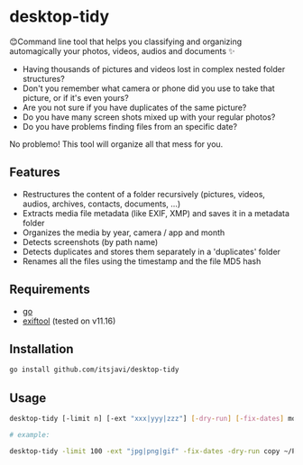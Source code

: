 # desktop-tidy

😊Command line tool that helps you classifying and organizing automagically your photos, videos, audios and documents ✨

- Having thousands of pictures and videos lost in complex nested folder structures?
- Don't you remember what camera or phone did you use to take that picture, or if it's even yours?
- Are you not sure if you have duplicates of the same picture?
- Do you have many screen shots mixed up with your regular photos?
- Do you have problems finding files from an specific date?

No problemo! This tool will organize all that mess for you.

## Features

- Restructures the content of a folder recursively (pictures, videos, audios, archives, contacts, documents, ...)
- Extracts media file metadata (like EXIF, XMP) and saves it in a metadata folder
- Organizes the media by year, camera / app and month
- Detects screenshots (by path name)
- Detects duplicates and stores them separately in a 'duplicates' folder
- Renames all the files using the timestamp and the file MD5 hash


## Requirements

- [go](https://github.com/golang/go)
- [exiftool](https://github.com/exiftool/exiftool) (tested on v11.16)


## Installation

```bash
go install github.com/itsjavi/desktop-tidy

```

## Usage

```bash
desktop-tidy [-limit n] [-ext "xxx|yyy|zzz"] [-dry-run] [-fix-dates] move|copy <src> [<dest>]

# example:

desktop-tidy -limit 100 -ext "jpg|png|gif" -fix-dates -dry-run copy ~/Pictures ./desktop-tidy-test

```
